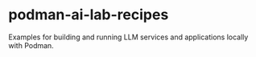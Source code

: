 # podman-ai-lab-recipes
Examples for building and running LLM services and applications locally with Podman.
